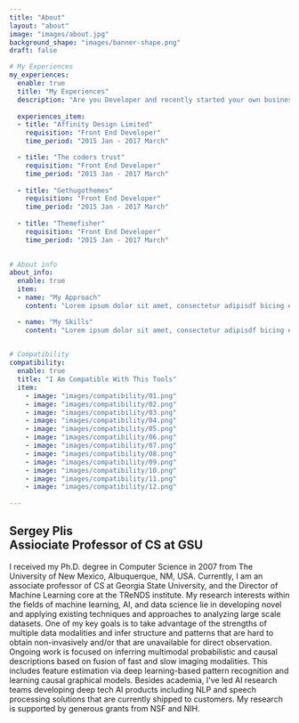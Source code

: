 ```yaml
---
title: "About"
layout: "about"
image: "images/about.jpg"
background_shape: "images/banner-shape.png"
draft: false

# My Experiences
my_experiences:
  enable: true
  title: "My Experiences"
  description: "Are you Developer and recently started your own business and Already made a  to ensure online presence"
  
  experiences_item:
  - title: "Affinity Design Limited"
    requisition: "Front End Developer"
    time_period: "2015 Jan - 2017 March"

  - title: "The coders trust"
    requisition: "Front End Developer"
    time_period: "2015 Jan - 2017 March"
    
  - title: "Gethugothemes"
    requisition: "Front End Developer"
    time_period: "2015 Jan - 2017 March"
    
  - title: "Themefisher"
    requisition: "Front End Developer"
    time_period: "2015 Jan - 2017 March"

    
# About info
about_info:
  enable: true
  item:
  - name: "My Approach"
    content: "Lorem ipsum dolor sit amet, consectetur adipisdf bicing elit. Quas offiscs cuque, harum dicta neces sitatrrthr thrth iujhs reprehenderit, delsectsus molesdtiae, impedit alias adipi thsci distinctio volusd ptas. Tempora modi amet volufy jnfyp tatlje  provide nsdv sdvt solusfta consequatur. oresaam ipsum dolor sit amhet, consec dassetur  facere tempore soluta Lorsgem ipsum shghu ugisdvg srgvsrgv vswrgv srgt lias adipi thsci distiio voslusd"

  - name: "My Skills"
    content: "Lorem ipsum dolor sit amet, consectetur adipisdf bicing elit. Quas offiscs cuque, harum dicta neces sitatrrthr thrth iujhs reprehenderit, delsectsus molesdtiae, impedit alias adipi thsci distinctio volusd ptas. Tempora modi amet volufy jnfyp tatlje  provide nsdv sdvt solusfta consequatur. oresaam ipsum dolor sit amhet, consec dassetur  facere tempore soluta Lorsgem ipsum shghu ugisdvg srgvsrgv vswrgv srgt lias adipi thsci distiio voslusd"

    
# Compatibility
compatibility:
  enable: true
  title: "I Am Compatible With This Tools"
  item:
    - image: "images/compatibility/01.png"
    - image: "images/compatibility/02.png"
    - image: "images/compatibility/03.png"
    - image: "images/compatibility/04.png"
    - image: "images/compatibility/05.png"
    - image: "images/compatibility/06.png"
    - image: "images/compatibility/07.png"
    - image: "images/compatibility/08.png"
    - image: "images/compatibility/09.png"
    - image: "images/compatibility/10.png"
    - image: "images/compatibility/11.png"
    - image: "images/compatibility/12.png"
 
---
```


## Sergey Plis <br> <strong>Assiociate Professor of CS at GSU</strong>

I received my Ph.D.  degree in Computer Science in 2007 from The
University of New Mexico, Albuquerque, NM, USA.  Currently, I am an
associate professor of CS at Georgia State University, and the
Director of Machine Learning core at the TReNDS institute.  My
research interests within the fields of machine learning, AI, and data
science lie in developing novel and applying existing techniques and
approaches to analyzing large scale datasets.  One of my key goals is
to take advantage of the strengths of multiple data modalities and
infer structure and patterns that are hard to obtain non-invasively
and/or that are unavailable for direct observation. Ongoing work is
focused on inferring multimodal probabilistic and causal descriptions
based on fusion of fast and slow imaging modalities. This includes
feature estimation via deep learning-based pattern recognition and
learning causal graphical models.  Besides academia, I've led AI
research teams developing deep tech AI products including NLP and
speech processing solutions that are currently shipped to customers.
My research is supported by generous grants from NSF and NIH.
